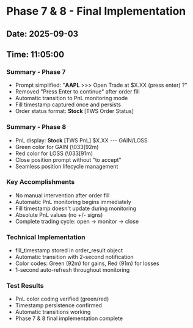 # Phase 7 & 8 - Final Implementation

## Date: 2025-09-03
## Time: 11:05:00

### Summary - Phase 7
- Prompt simplified: "**AAPL** >>> Open Trade at $X.XX (press enter) ?"
- Removed "Press Enter to continue" after order fill
- Automatic transition to PnL monitoring mode
- Fill timestamp captured once and persists
- Order status format: **Stock** [TWS Order Status]

### Summary - Phase 8  
- PnL display: **Stock** [TWS PnL] $X.XX --- GAIN/LOSS
- Green color for GAIN (\033[92m)
- Red color for LOSS (\033[91m)
- Close position prompt without "to accept"
- Seamless position lifecycle management

### Key Accomplishments
- No manual intervention after order fill
- Automatic PnL monitoring begins immediately
- Fill timestamp doesn't update during monitoring
- Absolute PnL values (no +/- signs)
- Complete trading cycle: open → monitor → close

### Technical Implementation
- fill_timestamp stored in order_result object
- Automatic transition with 2-second notification
- Color codes: Green (92m) for gains, Red (91m) for losses
- 1-second auto-refresh throughout monitoring

### Test Results
- PnL color coding verified (green/red)
- Timestamp persistence confirmed
- Automatic transitions working
- Phase 7 & 8 final implementation complete